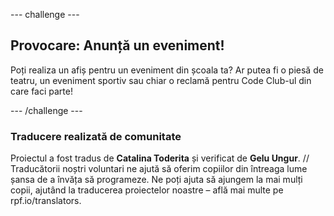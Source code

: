 --- challenge ---

## Provocare: Anunță un eveniment!

Poți realiza un afiș pentru un eveniment din școala ta? Ar putea fi o piesă de teatru, un eveniment sportiv sau chiar o reclamă pentru Code Club-ul din care faci parte!

--- /challenge ---

### Traducere realizată de comunitate 

Proiectul a fost tradus de **Catalina Toderita** și verificat de **Gelu Ungur**. // Traducătorii noștri voluntari ne ajută să oferim copiilor din întreaga lume șansa de a învăța să programeze. Ne poți ajuta să ajungem la mai mulți copii, ajutând la traducerea proiectelor noastre – află mai multe pe rpf.io/translators.